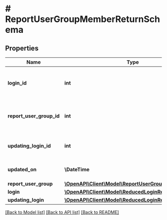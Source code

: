 # # ReportUserGroupMemberReturnSchema

## Properties

Name | Type | Description | Notes
------------ | ------------- | ------------- | -------------
**login_id** | **int** | Login ID of the Member of this user group |
**report_user_group_id** | **int** | Report User Group ID that this user is a member of |
**updating_login_id** | **int** | Login ID of user that updated this data |
**updated_on** | **\DateTime** | Last updated time |
**report_user_group** | [**\OpenAPI\Client\Model\ReportUserGroupReturnSchema**](ReportUserGroupReturnSchema.md) |  | [optional]
**login** | [**\OpenAPI\Client\Model\ReducedLoginReturnSchema**](ReducedLoginReturnSchema.md) |  | [optional]
**updating_login** | [**\OpenAPI\Client\Model\ReducedLoginReturnSchema**](ReducedLoginReturnSchema.md) |  | [optional]

[[Back to Model list]](../../README.md#models) [[Back to API list]](../../README.md#endpoints) [[Back to README]](../../README.md)
